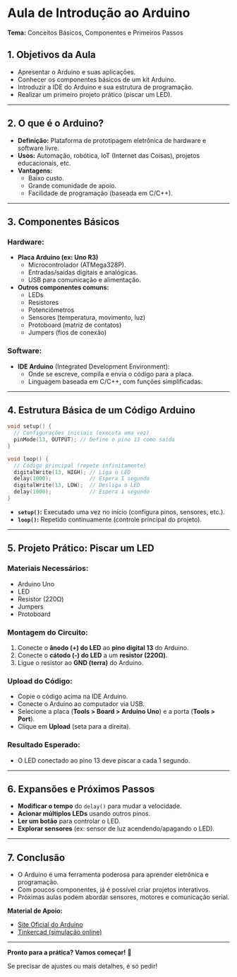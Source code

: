 # **Aula de Introdução ao Arduino**  
**Tema:** Conceitos Básicos, Componentes e Primeiros Passos  

## **1. Objetivos da Aula**  
- Apresentar o Arduino e suas aplicações.  
- Conhecer os componentes básicos de um kit Arduino.  
- Introduzir a IDE do Arduino e sua estrutura de programação.  
- Realizar um primeiro projeto prático (piscar um LED).  

---  

## **2. O que é o Arduino?**  
- **Definição:** Plataforma de prototipagem eletrônica de hardware e software livre.  
- **Usos:** Automação, robótica, IoT (Internet das Coisas), projetos educacionais, etc.  
- **Vantagens:**  
  - Baixo custo.  
  - Grande comunidade de apoio.  
  - Facilidade de programação (baseada em C/C++).  

---  

## **3. Componentes Básicos**  
### **Hardware:**  
- **Placa Arduino (ex: Uno R3)**  
  - Microcontrolador (ATMega328P).  
  - Entradas/saídas digitais e analógicas.  
  - USB para comunicação e alimentação.  
- **Outros componentes comuns:**  
  - LEDs  
  - Resistores  
  - Potenciômetros  
  - Sensores (temperatura, movimento, luz)  
  - Protoboard (matriz de contatos)  
  - Jumpers (fios de conexão)  

### **Software:**  
- **IDE Arduino** (Integrated Development Environment):  
  - Onde se escreve, compila e envia o código para a placa.  
  - Linguagem baseada em C/C++, com funções simplificadas.  

---  

## **4. Estrutura Básica de um Código Arduino**  
```cpp
void setup() {
  // Configurações iniciais (executa uma vez)
  pinMode(13, OUTPUT); // Define o pino 13 como saída
}

void loop() {
  // Código principal (repete infinitamente)
  digitalWrite(13, HIGH); // Liga o LED
  delay(1000);            // Espera 1 segundo
  digitalWrite(13, LOW);  // Desliga o LED
  delay(1000);            // Espera 1 segundo
}
```
- **`setup()`:** Executado uma vez no início (configura pinos, sensores, etc.).  
- **`loop()`:** Repetido continuamente (controle principal do projeto).  

---  

## **5. Projeto Prático: Piscar um LED**  
### **Materiais Necessários:**  
- Arduino Uno  
- LED  
- Resistor (220Ω)  
- Jumpers  
- Protoboard  

### **Montagem do Circuito:**  
1. Conecte o **ânodo (+) do LED** ao **pino digital 13** do Arduino.  
2. Conecte o **cátodo (-) do LED** a um **resistor (220Ω)**.  
3. Ligue o resistor ao **GND (terra)** do Arduino.  

### **Upload do Código:**  
- Copie o código acima na IDE Arduino.  
- Conecte o Arduino ao computador via USB.  
- Selecione a placa (**Tools > Board > Arduino Uno**) e a porta (**Tools > Port**).  
- Clique em **Upload** (seta para a direita).  

### **Resultado Esperado:**  
- O LED conectado ao pino 13 deve piscar a cada 1 segundo.  

---  

## **6. Expansões e Próximos Passos**  
- **Modificar o tempo** do `delay()` para mudar a velocidade.  
- **Acionar múltiplos LEDs** usando outros pinos.  
- **Ler um botão** para controlar o LED.  
- **Explorar sensores** (ex: sensor de luz acendendo/apagando o LED).  

---  

## **7. Conclusão**  
- O Arduino é uma ferramenta poderosa para aprender eletrônica e programação.  
- Com poucos componentes, já é possível criar projetos interativos.  
- Próximas aulas podem abordar sensores, motores e comunicação serial.  

**Material de Apoio:**  
- [Site Oficial do Arduino](https://www.arduino.cc/)  
- [Tinkercad (simulação online)](https://www.tinkercad.com/)  

---  
**Pronto para a prática? Vamos começar!** 🚀  

Se precisar de ajustes ou mais detalhes, é só pedir!
